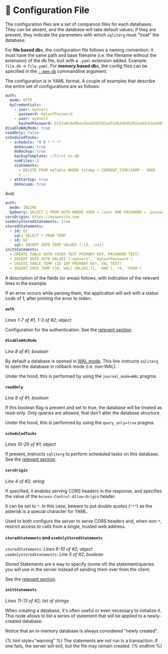 # 📃 Configuration File

The configuration files are a set of companion files for each databases. They can be absent, and the database will take default values; if they are present, they indicate the parameters with which `sqliterg` must "treat" the database.

For **file based db**s, the configuration file follows a naming convention: it must have the same path and base filename (i.e. the filename without the extension) of the db file, buit with a `.yaml` extension added. Example: `file.db` → `file.yaml`. For **memory based db**s, the config files can be specified in the [`--mem-db`](running.md#mem-db) commandline argument.

The configuration is in YAML format. A couple of examples that describe the entire set of configurations are as follows:

```yaml
auth:
  mode: HTTP
  byCredentials:
    - user: myUser1
      password: myCoolPassword
    - user: myUser2
      hashedPassword: b133a0c0e9bee3be20163d2ad31d6248db292aa6dcb1ee087a2aa50e0fc75ae2
disableWALMode: true
readOnly: false
scheduledTasks:
  - schedule: "0 0 * * *"
    doVacuum: true
    doBackup: true
    backupTemplate: ~/first_%s.db
    numFiles: 3
    statements:
      - DELETE FROM myTable WHERE tstamp < CURRENT_TIMESTAMP - 3600
      - ...
  - atStartup: true
    doVacuum: true
```

And:

```yaml
auth:
  mode: INLINE
  byQuery: SELECT 1 FROM AUTH WHERE USER = :user AND PASSWORD = :password
corsOrigin: https://myownsite.com
useOnlyStoredStatements: true
storedStatements:
  - id: Q1
    sql: SELECT * FROM TEMP 
  - id: Q2
    sql: INSERT INTO TEMP VALUES (:id, :val)
initStatements:
  - CREATE TABLE AUTH (USER TEXT PRIMARY KEY, PASSWORD TEXT)
  - INSERT INTO AUTH VALUES ('myUser1', 'myCoolPassword')
  - CREATE TABLE TEMP (ID INT PRIMARY KEY, VAL TEXT)
  - INSERT INTO TEMP (ID, VAL) VALUES (1, 'ONE'), (4, 'FOUR')
```

A description of the fields (or areas) follows, with indication of the relevant lines in the example.

If an error occurs while parsing them, the application will exit with a status code of 1, after printing the error to stderr.

#### `auth`

_Lines 1-7 of #1, 1-3 of #2; object_

Configuration for the authentication. See the [relevant section](authentication.md).

#### `disableWALMode`

_Line 8 of #1; boolean_

By default a database is opened in [WAL mode](https://sqlite.org/wal.html). This line instructs `sqliterg` to open the database in rollback mode (i.e. non-WAL).

Under the hood, this is performed by using the `journal_mode=WAL` pragma.

#### `readOnly`

_Line 9 of #1; boolean_

If this boolean flag is present and set to true, the database will be treated as read-only. Only queries are allowed, that don't alter the database structure.

Under the hood, this is performed by using the `query_only=true` pragma.

#### `scheduledTasks`

_Lines 10-20 of #1; object_

If present, instructs `sqliterg` to perform scheduled tasks on this database. See the [relevant section](sched_tasks.md).

#### `corsOrigin`

_Line 4 of #2; string_

If specified, it enables serving CORS headers in the response, and specifies the value of the `Access-Control-Allow-Origin` header.

It can be set to `*`. In this case, beware to put double quotes (`"*"`) as the asterisk is a special character for YAML.

Used to both configure the server to serve CORS headers and, when non-`*`, restrict access to calls from a single, trusted web address.

#### `storedStatements` and `useOnlyStoredStatements`

_`storedStatements`: Lines 6-10 of #2; object_\
_`useOnlyStoredStatements`: Line 5 of #2; boolean_

Stored Statements are a way to specify (some of) the statement/queries you will use in the server instead of sending them over from the client.

See the [relevant section](stored-statements.md).

#### `initStatements`

_Lines 11-13 of #2; list of strings_

When creating a database, it's often useful or even necessary to initialize it. This node allows to list a series of statement that will be applied to a newly-created database.

Notice that an in-memory database is always considered "newly created".

{% hint style="warning" %}
The statements are not run in a transaction: if one fails, the server will exit, but the file may remain created.
{% endhint %}

